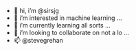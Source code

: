 - 👋 hi, i’m @sirsjg
- 👀 i’m interested in machine learning ...
- 🌱 i’m currently learning all sorts ...
- 💞️ i’m looking to collaborate on not a lo ...
- 📫 @stevegrehan

<!---
sirsjg/sirsjg is a ✨ special ✨ repository because its `README.md` (this file) appears on your GitHub profile.
You can click the Preview link to take a look at your changes.
--->
